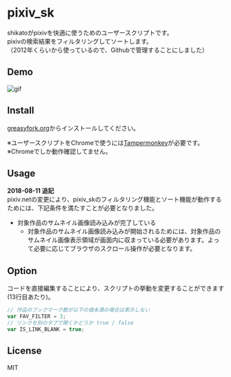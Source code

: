 # pixiv_sk

shikatoがpixivを快適に使うためのユーザースクリプトです。   
pixivの検索結果をフィルタリングしてソートします。    
（2012年くらいから使っているので、Githubで管理することにしました）

## Demo
![gif](./sample.gif)

## Install
[greasyfork.org](https://greasyfork.org/ja/scripts/2247-pixiv-sk)からインストールしてください。 

※ユーザースクリプトをChromeで使うには[Tampermonkey](https://chrome.google.com/webstore/detail/tampermonkey/dhdgffkkebhmkfjojejmpbldmpobfkfo?hl=ja)が必要です。  
※Chromeでしか動作確認してません。  

## Usage
**2018-08-11 追記**   
pixiv.netの変更により、pixiv_skのフィルタリング機能とソート機能が動作するためには、下記条件を満たすことが必要となりました。

* 対象作品のサムネイル画像読み込みが完了している
    - 対象作品のサムネイル画像読み込みが開始されるためには、対象作品のサムネイル画像表示領域が画面内に収まっている必要があります。よって必要に応じてブラウザのスクロール操作が必要となります。



## Option
コードを直接編集することにより、スクリプトの挙動を変更することができます(13行目あたり)。   
```javascript
// 作品のブックマーク数が以下の値未満の場合は表示しない
var FAV_FILTER = 3;
// リンクを別のタブで開くかどうか true / false
var IS_LINK_BLANK = true; 
```

## License
MIT

